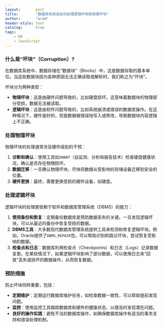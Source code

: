 ```yaml
---
layout:       post
title:        "数据库系统该如何处理逻辑坏块和物理坏块"
author:       "aram"
header-style: text
catalog:      true
tags:
    - DB
    - JavaScript
---
```



### 什么是“坏块”（Corruption）?
在数据库系统中，数据存储在“数据块”（Blocks）中，这是数据存取的基本单位。当这些数据块因为各种原因无法正确读取或解析时，我们称之为“坏块”。

坏块分为两种类型：
- **物理坏块**：这是由硬件问题导致的，比如硬盘损坏。这意味着数据块的物理部分受损，数据无法被读取。
- **逻辑坏块**：这是由软件问题导致的，比如系统崩溃或错误的数据库操作。在这种情况下，硬件是好的，但是数据被错误地写入或修改，导致数据块内容逻辑上不正确。

### 处理物理坏块

物理坏块的处理通常涉及硬件级别的干预：
1. **诊断和确认**：使用工具如`SMART`（自监测、分析和报告技术）检查硬盘健康状况，确认是否存在物理损坏。
2. **数据迁移**：一旦确认物理坏块，尽快将数据从受影响的存储设备迁移到安全的位置。
3. **硬件更换**：最终，需要更换受损的硬件设备，如硬盘。

### 处理逻辑坏块

逻辑坏块的处理更依赖于软件和数据库管理系统（DBMS）的能力：
1. **使用备份和恢复**：定期备份数据库是预防数据丢失的关键。一旦发现逻辑坏块，可以从最近的备份中恢复受损的数据。
2. **DBMS工具**：大多数现代数据库管理系统提供工具来检测和修复逻辑坏块。例如，Oracle提供了`DBMS_REPAIR`包，可以帮助识别和跳过坏块，尝试恢复受影响的数据。
3. **检查点和日志**：数据库利用检查点（Checkpoints）和日志（Logs）记录数据变更。在某些情况下，如果逻辑坏块影响了部分数据，可以使用日志来“回放”丢失或损坏的数据操作，从而恢复数据。

### 预防措施

防止坏块同样重要，包括：
- **定期维护**：定期运行数据库维护任务，如检查数据一致性，可以帮助提前发现问题。
- **监控**：使用监控工具跟踪数据库和硬件的健康状态，以便及时发现潜在问题。
- **良好的操作实践**：避免不当的数据库操作，如确保数据库操作有适当的事务支持和错误处理机制。

